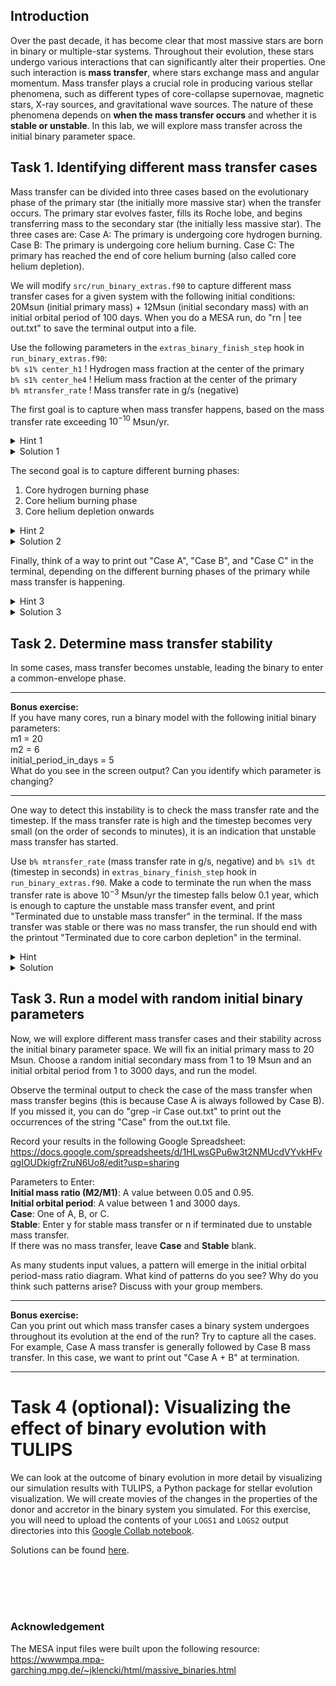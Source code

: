 ## Introduction
Over the past decade, it has become clear that most massive stars are born in binary or multiple-star systems. Throughout their evolution, these stars undergo various interactions that can significantly alter their properties. One such interaction is **mass transfer**, where stars exchange mass and angular momentum. Mass transfer plays a crucial role in producing various stellar phenomena, such as different types of core-collapse supernovae, magnetic stars, X-ray sources, and gravitational wave sources. The nature of these phenomena depends on **when the mass transfer occurs** and whether it is **stable or unstable**. In this lab, we will explore mass transfer across the initial binary parameter space.

## Task 1. Identifying different mass transfer cases
Mass transfer can be divided into three cases based on the evolutionary phase of the primary star (the initially more massive star) when the transfer occurs. The primary star evolves faster, fills its Roche lobe, and begins transferring mass to the secondary star (the initially less massive star). The three cases are:
Case A: The primary is undergoing core hydrogen burning.
Case B: The primary is undergoing core helium burning.
Case C: The primary has reached the end of core helium burning (also called core helium depletion).

We will modify `src/run_binary_extras.f90` to capture different mass transfer cases for a given system with the following initial conditions: 20Msun (initial primary mass) + 12Msun (initial secondary mass) with an initial orbital period of 100 days. When you do a MESA run, do "rn | tee out.txt" to save the terminal output into a file.

Use the following parameters in the `extras_binary_finish_step` hook in `run_binary_extras.f90`:  
`b% s1% center_h1` ! Hydrogen mass fraction at the center of the primary  
`b% s1% center_he4` ! Helium mass fraction at the center of the primary  
`b% mtransfer_rate` ! Mass transfer rate in g/s (negative)

The first goal is to capture when mass transfer happens, based on the mass transfer rate exceeding $10^{-10}$ Msun/yr.

<details>
  <summary>Hint 1</summary>
  
It is important to check the units of the parameters in MESA. In many cases, it is in cgs units. ```b% mtransfer_rate``` is in g/s. Use the variables secyr (seconds in a year) and Msun (solar mass in grams) to convert g/s into Msun/yr. You can use the variables directly in ```run_binary_extras.f90```.
</details>

<details>
  <summary>Solution 1</summary>
  
  ```fortran
  abs(b% mtransfer_rate)/Msun*secyer > 1d-10
```
</details>

The second goal is to capture different burning phases:
1. Core hydrogen burning phase
2. Core helium burning phase
3. Core helium depletion onwards

<details>
  <summary>Hint 2</summary>
  
Check the mass fractions of hydrogen (```b% s1% center_h1```) and helium (```b% s1% center_he4```) to determine the current burning phase. Check how core carbon depletion is captured in the "HINT" block. In the case of hydrogen and helium, check whether the mass fractions of hydrogen and helium are above or below 1e-6.
</details>

<details>
  <summary>Solution 2</summary>
  
Core hydrogen burning phase: ```b% s1% center_h1 > 1e-6```  
Core helium burning phase: ```(b% s1% center_he4 > 1e-6) .and. (b% s1% center_h1 < 1e-6)```  
The phase after core helium depletion: ```b% s1% center_he4 < 1e-6```
</details>

Finally, think of a way to print out "Case A", "Case B", and "Case C" in the terminal, depending on the different burning phases of the primary while mass transfer is happening. 

<details>
  <summary>Hint 3</summary>
  Check how to print a string in the terminal at core carbon depletion in the "HINT" block. 
</details>

<details>
  <summary>Solution 3</summary>

  ```fortran
         !!!!! TASK 1 block begins !!!
         if ((b% s1% center_h1 > 1d-6) .and. (abs(b% mtransfer_rate)/Msun*secyer > 1d-10)) then
             write(*,*) '****************** Case A ******************'
         else if ((b% s1% center_h1 < 1d-6) .and. (b% s1% center_he4 > 1d-6) .and. (abs(b% mtransfer_rate)/Msun*secyer > 1d-10)) then
             write(*,*) '****************** Case B ******************'
         else if ((b% s1% center_he4 < 1d-6) .and. (abs(b% mtransfer_rate)/Msun*secyer > 1d-10)) then
             write(*,*) '****************** Case C ******************'
         end if   
         !!!!! TASK 1 block ends !!!
```
</details>


## Task 2. Determine mass transfer stability
In some cases, mass transfer becomes unstable, leading the binary to enter a common-envelope phase. 

***
**Bonus exercise:**  
If you have many cores, run a binary model with the following initial binary parameters:  
m1 = 20  
m2 = 6  
initial_period_in_days = 5  
What do you see in the screen output? Can you identify which parameter is changing?  
***

One way to detect this instability is to check the mass transfer rate and the timestep. If the mass transfer rate is high and the timestep becomes very small (on the order of seconds to minutes), it is an indication that unstable mass transfer has started.

Use `b% mtransfer_rate` (mass transfer rate in g/s, negative) and `b% s1% dt` (timestep in seconds) in `extras_binary_finish_step` hook in `run_binary_extras.f90`. Make a code to terminate the run when the mass transfer rate is above $10^{-3}$ Msun/yr the timestep falls below 0.1 year, which is enough to capture the unstable mass transfer event, and print "Terminated due to unstable mass transfer" in the terminal. If the mass transfer was stable or there was no mass transfer, the run should end with the printout "Terminated due to core carbon depletion" in the terminal.

<details>
  <summary>Hint</summary>
  Check how to terminate the MESA run in the "HINT" block.
</details>

<details>
  <summary>Solution</summary>
  
  ```fortran

         !!!!! TASK 2 block begins !!!
         if ((abs(b% mtransfer_rate)/Msun*secyer > 1d-3) .and. (b% s1% dt < 3d6)) then
             write(*,*) '**********************************************'
             write(*,*) '** Terminated due to unstable mass transfer **'
             write(*,*) '**********************************************'
             extras_binary_finish_step = terminate
         end if
         !!!!! TASK 2 block ends !!!

```       
</details>

## Task 3. Run a model with random initial binary parameters
Now, we will explore different mass transfer cases and their stability across the initial binary parameter space. We will fix an initial primary mass to 20 Msun. Choose a random initial secondary mass from 1 to 19 Msun and an initial orbital period from 1 to 3000 days, and run the model.

Observe the terminal output to check the case of the mass transfer when mass transfer begins (this is because Case A is always followed by Case B). If you missed it, you can do "grep -ir Case out.txt" to print out the occurrences of the string "Case" from the out.txt file.

Record your results in the following Google Spreadsheet:
https://docs.google.com/spreadsheets/d/1HLwsGPu6w3t2NMUcdVYvkHFvqgIOUDkigfrZruN6Uo8/edit?usp=sharing

Parameters to Enter:  
**Initial mass ratio (M2/M1)**: A value between 0.05 and 0.95.  
**Initial orbital period**: A value between 1 and 3000 days.  
**Case**: One of A, B, or C.  
**Stable**: Enter y for stable mass transfer or n if terminated due to unstable mass transfer.  
If there was no mass transfer, leave **Case** and **Stable** blank.  

As many students input values, a pattern will emerge in the initial orbital period-mass ratio diagram. What kind of patterns do you see? Why do you think such patterns arise? Discuss with your group members.


***
**Bonus exercise:**  
Can you print out which mass transfer cases a binary system undergoes throughout its evolution at the end of the run? Try to capture all the cases. For example, Case A mass transfer is generally followed by Case B mass transfer. In this case, we want to print out "Case A + B" at termination.
***

# Task 4 (optional): Visualizing the effect of binary evolution with TULIPS
We can look at the outcome of binary evolution in more detail by visualizing our simulation results with TULIPS, a Python package for stellar evolution visualization. We will create movies of the changes in the properties of the donor and accretor in the binary system you simulated. For this exercise, you will need to upload the contents of your `LOGS1` and `LOGS2` output directories into this [Google Collab notebook](https://colab.research.google.com/drive/1tkEXYIyOM7sWmnKZu4Ds1I235lnZHD7i?usp=sharing).

Solutions can be found [here](https://drive.google.com/file/d/16T7aNaNFX93XDUfASpI-iFezYln4fTsv/view?usp=sharing).

<br><br><br><br>
### Acknowledgement
The MESA input files were built upon the following resource:  
https://wwwmpa.mpa-garching.mpg.de/~jklencki/html/massive_binaries.html
